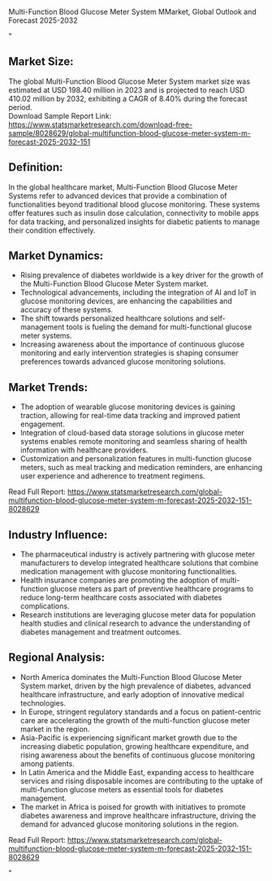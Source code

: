 Multi-Function Blood Glucose Meter System MMarket, Global Outlook and Forecast 2025-2032

"<h2>Market Size:</h2>
<p>The global Multi-Function Blood Glucose Meter System market size was estimated at USD 198.40 million in 2023 and is projected to reach USD 410.02 million by 2032, exhibiting a CAGR of 8.40% during the forecast period.<br>
Download Sample Report Link: <a href='https://www.statsmarketresearch.com/download-free-sample/8028629/global-multifunction-blood-glucose-meter-system-m-forecast-2025-2032-151'>https://www.statsmarketresearch.com/download-free-sample/8028629/global-multifunction-blood-glucose-meter-system-m-forecast-2025-2032-151</a></p>

<h2>Definition:</h2>
<p>In the global healthcare market, Multi-Function Blood Glucose Meter Systems refer to advanced devices that provide a combination of functionalities beyond traditional blood glucose monitoring. These systems offer features such as insulin dose calculation, connectivity to mobile apps for data tracking, and personalized insights for diabetic patients to manage their condition effectively.</p>

<h2>Market Dynamics:</h2>
<ul>
  <li>Rising prevalence of diabetes worldwide is a key driver for the growth of the Multi-Function Blood Glucose Meter System market.</li>
  <li>Technological advancements, including the integration of AI and IoT in glucose monitoring devices, are enhancing the capabilities and accuracy of these systems.</li>
  <li>The shift towards personalized healthcare solutions and self-management tools is fueling the demand for multi-functional glucose meter systems.</li>
  <li>Increasing awareness about the importance of continuous glucose monitoring and early intervention strategies is shaping consumer preferences towards advanced glucose monitoring solutions.</li>
</ul>

<h2>Market Trends:</h2>
<ul>
  <li>The adoption of wearable glucose monitoring devices is gaining traction, allowing for real-time data tracking and improved patient engagement.</li>
  <li>Integration of cloud-based data storage solutions in glucose meter systems enables remote monitoring and seamless sharing of health information with healthcare providers.</li>
  <li>Customization and personalization features in multi-function glucose meters, such as meal tracking and medication reminders, are enhancing user experience and adherence to treatment regimens.</li>
</ul>
<p>Read Full Report: <a href='https://www.statsmarketresearch.com/global-multifunction-blood-glucose-meter-system-m-forecast-2025-2032-151-8028629'>https://www.statsmarketresearch.com/global-multifunction-blood-glucose-meter-system-m-forecast-2025-2032-151-8028629</a></p>

<h2>Industry Influence:</h2>
<ul>
  <li>The pharmaceutical industry is actively partnering with glucose meter manufacturers to develop integrated healthcare solutions that combine medication management with glucose monitoring functionalities.</li>
  <li>Health insurance companies are promoting the adoption of multi-function glucose meters as part of preventive healthcare programs to reduce long-term healthcare costs associated with diabetes complications.</li>
  <li>Research institutions are leveraging glucose meter data for population health studies and clinical research to advance the understanding of diabetes management and treatment outcomes.</li>
</ul>

<h2>Regional Analysis:</h2>
<ul>
  <li>North America dominates the Multi-Function Blood Glucose Meter System market, driven by the high prevalence of diabetes, advanced healthcare infrastructure, and early adoption of innovative medical technologies.</li>
  <li>In Europe, stringent regulatory standards and a focus on patient-centric care are accelerating the growth of the multi-function glucose meter market in the region.</li>
  <li>Asia-Pacific is experiencing significant market growth due to the increasing diabetic population, growing healthcare expenditure, and rising awareness about the benefits of continuous glucose monitoring among patients.</li>
  <li>In Latin America and the Middle East, expanding access to healthcare services and rising disposable incomes are contributing to the uptake of multi-function glucose meters as essential tools for diabetes management.</li>
  <li>The market in Africa is poised for growth with initiatives to promote diabetes awareness and improve healthcare infrastructure, driving the demand for advanced glucose monitoring solutions in the region.</li>
</ul>
<p>Read Full Report: <a href='https://www.statsmarketresearch.com/global-multifunction-blood-glucose-meter-system-m-forecast-2025-2032-151-8028629'>https://www.statsmarketresearch.com/global-multifunction-blood-glucose-meter-system-m-forecast-2025-2032-151-8028629</a></p>"
